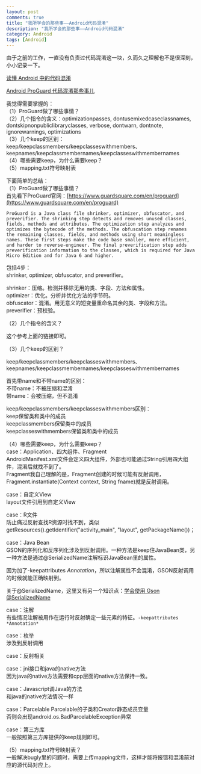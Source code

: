 ```yaml
---
layout: post
comments: true
title: "我所学会的那些事——Android代码混淆"
description: "我所学会的那些事——Android代码混淆"
category: Android
tags: [Android]
---
```


由于之前的工作，一直没有负责过代码混淆这一块，久而久之理解也不是很深刻，小小记录一下。

<!--more-->

[读懂 Android 中的代码混淆
](https://droidyue.com/blog/2016/07/10/understanding-android-obfuscated-code-by-proguard/)

[Android ProGuard 代码混淆那些事儿](http://johnnyshieh.me/posts/android-proguard/)

我觉得需要掌握的：    
（1）ProGuard做了哪些事情？    
（2）几个指令的含义：optimizationpasses, dontusemixedcaseclassnames, dontskipnonpubliclibraryclasses, verbose, dontwarn, dontnote, ignorewarnings, optimizations     
（3）几个keep的区别：keep/keepclassmembers/keepclasseswithmembers、keepnames/keepclassmembernames/keepclasseswithmembernames    
（4）哪些需要keep，为什么需要keep？    
（5）mapping.txt符号映射表    


下面简单的总结：    
（1）ProGuard做了哪些事情？    
首先看下ProGuard官网：[https://www.guardsquare.com/en/proguard](https://www.guardsquare.com/en/proguard)    

    ProGuard is a Java class file shrinker, optimizer, obfuscator, and preverifier. The shrinking step detects and removes unused classes, fields, methods and attributes. The optimization step analyzes and optimizes the bytecode of the methods. The obfuscation step renames the remaining classes, fields, and methods using short meaningless names. These first steps make the code base smaller, more efficient, and harder to reverse-engineer. The final preverification step adds preverification information to the classes, which is required for Java Micro Edition and for Java 6 and higher.
    
包括4步：    
shrinker, optimizer, obfuscator, and preverifier。    

shrinker：压缩。检测并移除无用的类、字段、方法和属性。    
optimizer：优化。分析并优化方法的字节码。        
obfuscator：混淆。用无意义的短变量重命名其余的类、字段和方法。        
preverifier：预校验。    


（2）几个指令的含义？    

这个参考上面的链接即可。    

（3）几个keep的区别？    

keep/keepclassmembers/keepclasseswithmembers、keepnames/keepclassmembernames/keepclasseswithmembernames

首先带name和不带name的区别：    
不带name：不被压缩和混淆    
带name：会被压缩，但不混淆    


keep/keepclassmembers/keepclasseswithmembers区别：    
keep保留类和类中的成员    
keepclassmembers保留类中的成员    
keepclasseswithmembers保留类和类中的成员    

（4）哪些需要keep，为什么需要keep？    
case：Application、四大组件、Fragment    
AndroidManifest.xml文件会定义四大组件，外部也可能通过String引用四大组件，混淆后就找不到了。    
Fragment我自己理解的是，Fragment创建的时候可能有反射调用，Fragment.instantiate(Context context, String fname)就是反射调用。

case：自定义View    
layout文件引用到自定义View

case：R文件    
防止痛过反射查找R资源时找不到，类似getResources().getIdentifier("activity_main", "layout", getPackageName())；    

case：Java Bean    
GSON的序列化和反序列化涉及到反射调用。一种方法是keep住JavaBean类，另一种方法是通过@SerializedName注解标识JavaBean里的属性。

因为加了-keepattributes *Annotation*，所以注解属性不会混淆，GSON反射调用的时候就能正确映射到。

关于@SerializedName，这里又有另一个知识点：[学会使用 Gson @SerializedName](https://www.jianshu.com/p/85c6ed9a259f)

case：注解    
有些情况注解被用作在运行时反射确定一些元素的特征。`-keepattributes *Annotation*`

case：枚举    
涉及到反射调用    

case：反射相关    

case：jni接口和java的native方法    
因为java的native方法需要和cpp层面的native方法保持一致。

case：Javascript调Java的方法   
和java的native方法情况一样

case：Parcelable
Parcelable的子类和Creator静态成员变量    
否则会出现android.os.BadParcelableException异常

case：第三方库    
一般按照第三方库提供的keep规则即可。


（5）mapping.txt符号映射表？    
一般解决bugly里的问题时，需要上传mapping文件，这样才能将报错和混淆前对应的源代码对应上。    

